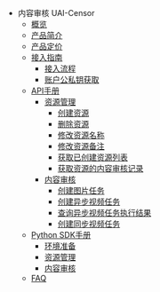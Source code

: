 * 内容审核 UAI-Censor
    * [概览](ai/uai-censor/overview)
    * [产品简介](ai/uai-censor/introduction)
    * [产品定价](ai/uai-censor/price)
    * [接入指南](ai/uai-censor/access/overview)
        * [接入流程](ai/uai-censor/access/prepare)
        * [账户公私钥获取](ai/uai-censor/access/key)
    * [API手册](ai/uai-censor/api/overview)
        * [资源管理](ai/uai-censor/api/resource/overview)
            * [创建资源](ai/uai-censor/api/resource/create-resource)
            * [删除资源](ai/uai-censor/api/resource/delete-resource)
            * [修改资源名称](ai/uai-censor/api/resource/modify-resource-name)
            * [修改资源备注](ai/uai-censor/api/resource/modify-resource-memo)
            * [获取已创建资源列表](ai/uai-censor/api/resource/get-resouce-list)
            * [获取资源的内容审核记录](ai/uai-censor/api/resource/get-resouce-record)
        * [内容审核](ai/uai-censor/api/censor/overview)
            * [创建图片任务](ai/uai-censor/api/censor/image)
            * [创建异步视频任务](ai/uai-censor/api/censor/async-video)
            * [查询异步视频任务执行结果](ai/uai-censor/api/censor/async-video-query)
            * [创建同步视频任务](ai/uai-censor/api/censor/sync-video)
    * [Python SDK手册](ai/uai-censor/pysdk/overview)
        * [环境准备](ai/uai-censor/pysdk/prepare)
        * [资源管理](ai/uai-censor/pysdk/resource)
        * [内容审核](ai/uai-censor/pysdk/censor)
    * [FAQ](ai/uai-censor/faq)









​    


​    
​        